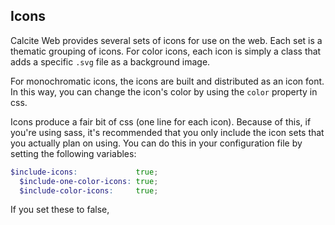 ## Icons

Calcite Web provides several sets of icons for use on the web. Each set is a thematic grouping of icons. For color icons, each icon is simply a class that adds a specific `.svg` file as a background image.

For monochromatic icons, the icons are built and distributed as an icon font. In this way, you can change the icon's color by using the `color` property in css.

Icons produce a fair bit of css (one line for each icon). Because of this, if you're using sass, it's recommended that you only include the icon sets that you actually plan on using. You can do this in your configuration file by setting the following variables:

```scss
$include-icons:             true;
  $include-one-color-icons: true;
  $include-color-icons:     true;
```

If you set these to false,
